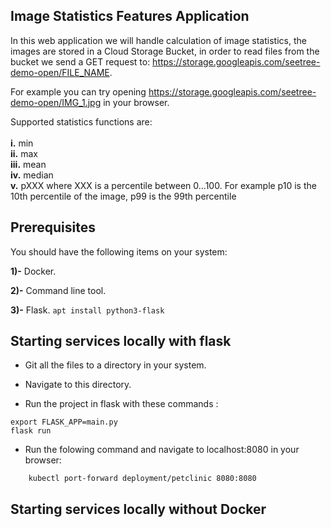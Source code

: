 ## Image Statistics Features Application 


In this web application we will handle calculation of image statistics, the images are stored in a Cloud Storage Bucket, in order to read files from the bucket we send a GET request to: https://storage.googleapis.com/seetree-demo-open/FILE_NAME.  

For example you can try opening https://storage.googleapis.com/seetree-demo-open/IMG_1.jpg in your browser.

Supported statistics functions are:
<br/><br/>
**i.** min
<br/>
**ii.** max
<br/>
**iii.** mean
<br/>
**iv.** median
<br/>
**v.** pXXX where XXX is a percentile between 0...100. For example p10 is the 10th percentile of the image, p99 is the 99th percentile
 ## Prerequisites

You should have the following items on your system:


**1)-** Docker.


**2)-** Command line tool.


**3)-** Flask.       `apt install python3-flask`


## Starting services locally with flask
*  Git all the files to a directory in your system.

* Navigate to this directory.


* Run the project in flask with these commands :


`export FLASK_APP=main.py`
</br>
`flask run`

* Run the folowing command and navigate to localhost:8080 in your browser:


`    kubectl port-forward deployment/petclinic 8080:8080` 
## Starting services locally without Docker

